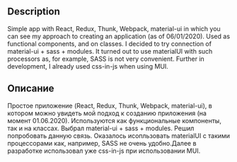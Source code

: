 ## Description

Simple app with React, Redux, Thunk, Webpack, material-ui in which you can see my approach to creating an application (as of 06/01/2020). Used as functional components, and on classes.
I decided to try connection of material-ui + sass + modules. It turned out to use materialUI with such processors as, for example, SASS is not very convenient. Further in development, I already used css-in-js when using MUI. 

## Описание

Простое приложение (React, Redux, Thunk, Webpack, material-ui), в котором можно увидеть мой подход к созданию приложения (на момент 01.06.2020). Используются как функциональные компоненты, так и на классах.
Выбрал material-ui + sass + modules. Решил попробовать данную связь. Оказалось исопльзовать materialUI с такими процессорами как, например, SASS не очень удобно.Далее в разработке использовал уже css-in-js при использовании MUI.
